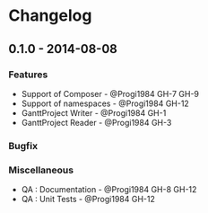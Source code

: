 # Changelog

## 0.1.0 - 2014-08-08

### Features
- Support of Composer - @Progi1984 GH-7 GH-9
- Support of namespaces - @Progi1984 GH-12
- GanttProject Writer - @Progi1984 GH-1
- GanttProject Reader - @Progi1984 GH-3

### Bugfix

### Miscellaneous
- QA : Documentation - @Progi1984 GH-8 GH-12
- QA : Unit Tests - @Progi1984 GH-12